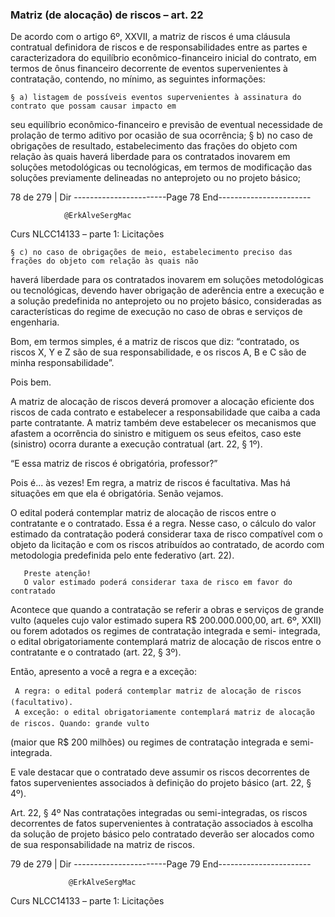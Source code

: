 ### Matriz (de alocação) de riscos – art. 22
De acordo com o artigo 6º, XXVII, a matriz de riscos é uma cláusula contratual definidora de riscos e de
responsabilidades entre as partes e caracterizadora do equilíbrio econômico-financeiro inicial do contrato, em
termos de ônus financeiro decorrente de eventos supervenientes à contratação, contendo, no mínimo, as
seguintes informações:

    § a) listagem de possíveis eventos supervenientes à assinatura do contrato que possam causar impacto em
 seu equilíbrio econômico-financeiro e previsão de eventual necessidade de prolação de termo aditivo por
 ocasião de sua ocorrência;
    § b) no caso de obrigações de resultado, estabelecimento das frações do objeto com relação às quais haverá
 liberdade para os contratados inovarem em soluções metodológicas ou tecnológicas, em termos de
 modificação das soluções previamente delineadas no anteprojeto ou no projeto básico;




 78 de 279 | Dir
-----------------------Page 78 End-----------------------

                @ErkAlveSergMac
 Curs          NLCC14133 – parte 1: Licitações


    § c) no caso de obrigações de meio, estabelecimento preciso das frações do objeto com relação às quais não
 haverá liberdade para os contratados inovarem em soluções metodológicas ou tecnológicas, devendo
 haver obrigação de aderência entre a execução e a solução predefinida no anteprojeto ou no projeto básico,
 consideradas as características do regime de execução no caso de obras e serviços de engenharia.

Bom, em termos simples, é a matriz de riscos que diz: “contratado, os riscos X, Y e Z são de sua responsabilidade,
e os riscos A, B e C são de minha responsabilidade”.

Pois bem.

A matriz de alocação de riscos deverá promover a alocação eficiente dos riscos de cada contrato e estabelecer
a responsabilidade que caiba a cada parte contratante. A matriz também deve estabelecer os mecanismos que
afastem a ocorrência do sinistro e mitiguem os seus efeitos, caso este (sinistro) ocorra durante a execução
contratual (art. 22, § 1º).

“E essa matriz de riscos é obrigatória, professor?”

Pois é... às vezes! Em regra, a matriz de riscos é facultativa. Mas há situações em que ela é obrigatória. Senão
vejamos.

O edital poderá contemplar matriz de alocação de riscos entre o contratante e o contratado. Essa é a regra. Nesse
caso, o cálculo do valor estimado da contratação poderá considerar taxa de risco compatível com o objeto da
licitação e com os riscos atribuídos ao contratado, de acordo com metodologia predefinida pelo ente federativo
(art. 22).


       Preste atenção!
       O valor estimado poderá considerar taxa de risco em favor do contratado

Acontece que quando a contratação se referir a obras e serviços de grande vulto (aqueles cujo valor estimado
supera R$ 200.000.000,00, art. 6º, XXII) ou forem adotados os regimes de contratação integrada e semi-
integrada, o edital obrigatoriamente contemplará matriz de alocação de riscos entre o contratante e o
contratado (art. 22, § 3º).

Então, apresento a você a regra e a exceção:

     A regra: o edital poderá contemplar matriz de alocação de riscos (facultativo).
     A exceção: o edital obrigatoriamente contemplará matriz de alocação de riscos. Quando: grande vulto
   (maior que R$ 200 milhões) ou regimes de contratação integrada e semi-integrada.

E vale destacar que o contratado deve assumir os riscos decorrentes de fatos supervenientes associados à
definição do projeto básico (art. 22, § 4º).

Art. 22, § 4º Nas contratações integradas ou semi-integradas, os riscos decorrentes de fatos supervenientes à contratação
associados à escolha da solução de projeto básico pelo contratado deverão ser alocados como de sua responsabilidade na
matriz de riscos.




 79 de 279 | Dir
-----------------------Page 79 End-----------------------

                 @ErkAlveSergMac
 Curs           NLCC14133 – parte 1: Licitações
